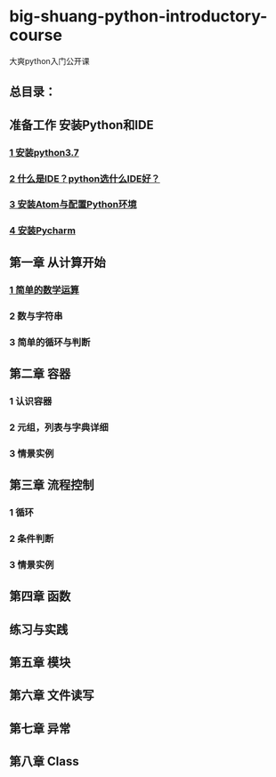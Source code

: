 # big-shuang-python-introductory-course
大爽python入门公开课

## 总目录：

## 准备工作 安装Python和IDE
### [1 安装python3.7](./contents/0/1.md)
### [2 什么是IDE？python选什么IDE好？](./contents/0/2.md)
### [3 安装Atom与配置Python环境](./contents/0/3.md)
### [4 安装Pycharm](./contents/0/4.md)

## 第一章 从计算开始
### [1 简单的数学运算](./contents/1/1.md)
### 2 数与字符串
### 3 简单的循环与判断

## 第二章 容器
### 1 认识容器
### 2 元组，列表与字典详细
### 3 情景实例

## 第三章 流程控制
### 1 循环
### 2 条件判断
### 3 情景实例

## 第四章 函数

## 练习与实践

## 第五章 模块
## 第六章 文件读写
## 第七章 异常
## 第八章 Class
